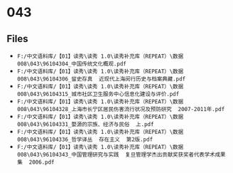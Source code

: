 # 043

## Files

- `F:/中文语料库/【01】读秀\读秀 1.0\读秀补充库（REPEAT）\数据008\043\96104304_中国传统文化概观.pdf`
- `F:/中文语料库/【01】读秀\读秀 1.0\读秀补充库（REPEAT）\数据008\043\96104306_留史存真  近现代上海闵行历史与档案典藏.pdf`
- `F:/中文语料库/【01】读秀\读秀 1.0\读秀补充库（REPEAT）\数据008\043\96104315_城市社区卫生服务中心信息化建设与评价.pdf`
- `F:/中文语料库/【01】读秀\读秀 1.0\读秀补充库（REPEAT）\数据008\043\96104328_上海市长宁区居民伤害流行状况及预防研究  2007-2011年.pdf`
- `F:/中文语料库/【01】读秀\读秀 1.0\读秀补充库（REPEAT）\数据008\043\96104331_婺源的宗族、经济与民俗  上.pdf`
- `F:/中文语料库/【01】读秀\读秀 1.0\读秀补充库（REPEAT）\数据008\043\96104336_哲学译丛  存在主义  第2版.pdf`
- `F:/中文语料库/【01】读秀\读秀 1.0\读秀补充库（REPEAT）\数据008\043\96104343_中国管理研究与实践  复旦管理学杰出贡献奖获奖者代表学术成果集  2006.pdf`
